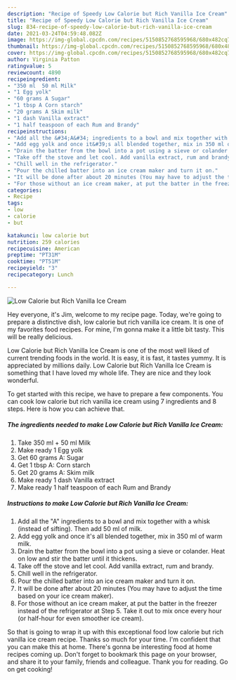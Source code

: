 ```yaml
---
description: "Recipe of Speedy Low Calorie but Rich Vanilla Ice Cream"
title: "Recipe of Speedy Low Calorie but Rich Vanilla Ice Cream"
slug: 834-recipe-of-speedy-low-calorie-but-rich-vanilla-ice-cream
date: 2021-03-24T04:59:48.082Z
image: https://img-global.cpcdn.com/recipes/5150852768595968/680x482cq70/low-calorie-but-rich-vanilla-ice-cream-recipe-main-photo.jpg
thumbnail: https://img-global.cpcdn.com/recipes/5150852768595968/680x482cq70/low-calorie-but-rich-vanilla-ice-cream-recipe-main-photo.jpg
cover: https://img-global.cpcdn.com/recipes/5150852768595968/680x482cq70/low-calorie-but-rich-vanilla-ice-cream-recipe-main-photo.jpg
author: Virginia Patton
ratingvalue: 5
reviewcount: 4890
recipeingredient:
- "350 ml  50 ml Milk"
- "1 Egg yolk"
- "60 grams A Sugar"
- "1 tbsp A Corn starch"
- "20 grams A Skim milk"
- "1 dash Vanilla extract"
- "1 half teaspoon of each Rum and Brandy"
recipeinstructions:
- "Add all the &#34;A&#34; ingredients to a bowl and mix together with a whisk (instead of sifting). Then add 50 ml of milk."
- "Add egg yolk and once it&#39;s all blended together, mix in 350 ml of warm milk."
- "Drain the batter from the bowl into a pot using a sieve or colander. Heat on low and stir the batter until it thickens."
- "Take off the stove and let cool. Add vanilla extract, rum and brandy."
- "Chill well in the refrigerator."
- "Pour the chilled batter into an ice cream maker and turn it on."
- "It will be done after about 20 minutes (You may have to adjust the time based on your ice cream maker)."
- "For those without an ice cream maker, at put the batter in the freezer instead of the refrigerator at Step 5. Take it out to mix once every hour (or half-hour for even smoother ice cream)."
categories:
- Recipe
tags:
- low
- calorie
- but

katakunci: low calorie but 
nutrition: 259 calories
recipecuisine: American
preptime: "PT31M"
cooktime: "PT51M"
recipeyield: "3"
recipecategory: Lunch

---
```



![Low Calorie but Rich Vanilla Ice Cream](https://img-global.cpcdn.com/recipes/5150852768595968/680x482cq70/low-calorie-but-rich-vanilla-ice-cream-recipe-main-photo.jpg)

Hey everyone, it's Jim, welcome to my recipe page. Today, we're going to prepare a distinctive dish, low calorie but rich vanilla ice cream. It is one of my favorites food recipes. For mine, I'm gonna make it a little bit tasty. This will be really delicious.

Low Calorie but Rich Vanilla Ice Cream is one of the most well liked of current trending foods in the world. It is easy, it is fast, it tastes yummy. It is appreciated by millions daily. Low Calorie but Rich Vanilla Ice Cream is something that I have loved my whole life. They are nice and they look wonderful.




To get started with this recipe, we have to prepare a few components. You can cook low calorie but rich vanilla ice cream using 7 ingredients and 8 steps. Here is how you can achieve that.

<!--inarticleads1-->

##### The ingredients needed to make Low Calorie but Rich Vanilla Ice Cream:

1. Take 350 ml + 50 ml Milk
1. Make ready 1 Egg yolk
1. Get 60 grams A: Sugar
1. Get 1 tbsp A: Corn starch
1. Get 20 grams A: Skim milk
1. Make ready 1 dash Vanilla extract
1. Make ready 1 half teaspoon of each Rum and Brandy




<!--inarticleads2-->

##### Instructions to make Low Calorie but Rich Vanilla Ice Cream:

1. Add all the &#34;A&#34; ingredients to a bowl and mix together with a whisk (instead of sifting). Then add 50 ml of milk.
1. Add egg yolk and once it&#39;s all blended together, mix in 350 ml of warm milk.
1. Drain the batter from the bowl into a pot using a sieve or colander. Heat on low and stir the batter until it thickens.
1. Take off the stove and let cool. Add vanilla extract, rum and brandy.
1. Chill well in the refrigerator.
1. Pour the chilled batter into an ice cream maker and turn it on.
1. It will be done after about 20 minutes (You may have to adjust the time based on your ice cream maker).
1. For those without an ice cream maker, at put the batter in the freezer instead of the refrigerator at Step 5. Take it out to mix once every hour (or half-hour for even smoother ice cream).




So that is going to wrap it up with this exceptional food low calorie but rich vanilla ice cream recipe. Thanks so much for your time. I'm confident that you can make this at home. There's gonna be interesting food at home recipes coming up. Don't forget to bookmark this page on your browser, and share it to your family, friends and colleague. Thank you for reading. Go on get cooking!
